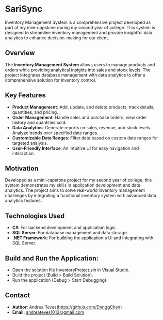 # SariSync
Inventory Management System is a comprehensive project developed as part of my mini-capstone during my second year of college. This system is designed to streamline inventory management and provide insightful data analytics to enhance decision-making for our client.

## Overview

The **Inventory Management System** allows users to manage products and orders while providing analytical insights into sales and stock levels. The project integrates database management with data analytics to offer a comprehensive solution for inventory control.

## Key Features

- **Product Management**: Add, update, and delete products, track details, quantities, and pricing.
- **Order Management**: Handle sales and purchase orders, view order history and quantities sold.
- **Data Analytics**: Generate reports on sales, revenue, and stock levels. Analyze trends over specified date ranges.
- **Customizable Date Ranges**: Filter data based on custom date ranges for targeted analysis.
- **User-Friendly Interface**: An intuitive UI for easy navigation and interaction.

## Motivation

Developed as a mini-capstone project for my second year of college, this system demonstrates my skills in application development and data analytics. The project aims to solve real-world inventory management challenges by integrating a functional inventory system with advanced data analytics features.

## Technologies Used

- **C#**: For backend development and application logic.
- **SQL Server**: For database management and data storage.
- **.NET Framework**: For building the application's UI and integrating with SQL Server.

## Build and Run the Application:

- Open the solution file InventoryProject.sln in Visual Studio.
- Build the project (Build > Build Solution).
- Run the application (Debug > Start Debugging).

## Contact

- **Author**: Andrea Teves(https://github.com/DenggChan)
- **Email**: andreateves1012@gmail.com
